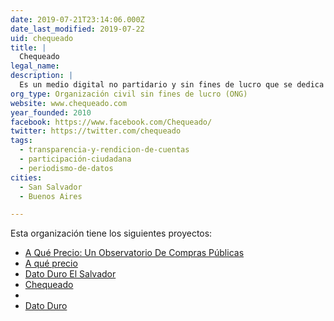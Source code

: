 ```yaml
---
date: 2019-07-21T23:14:06.000Z
date_last_modified: 2019-07-22
uid: chequeado
title: |
  Chequeado
legal_name: 
description: |
  Es un medio digital no partidario y sin fines de lucro que se dedica a la verificación del discurso público y la promoción del acceso a la información y la apertura de datos.
org_type: Organización civil sin fines de lucro (ONG)
website: www.chequeado.com
year_founded: 2010
facebook: https://www.facebook.com/Chequeado/
twitter: https://twitter.com/chequeado
tags:
  - transparencia-y-rendicion-de-cuentas
  - participación-ciudadana
  - periodismo-de-datos
cities: 
  - San Salvador
  - Buenos Aires

---
```


Esta organización tiene los siguientes proyectos:

- [A Qué Precio: Un Observatorio De Compras Públicas](/proyectos/a-que-precio-un-observatorio-de-compras-publicas)
- [A qué precio](/proyectos/a-que-precio)
- [Dato Duro El Salvador](/proyectos/dato-duro-el-salvador)
- [Chequeado](/proyectos/chequeado)
- [](/proyectos/a-que-precio-un-observatorio-de-compras-publicas)
- [Dato Duro](/proyectos/dato-duro)
